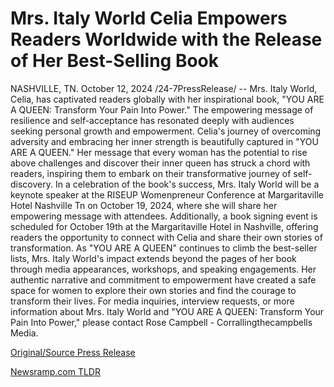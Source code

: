 # Mrs. Italy World Celia Empowers Readers Worldwide with the Release of Her Best-Selling Book

NASHVILLE, TN. October 12, 2024 /24-7PressRelease/ -- Mrs. Italy World, Celia, has captivated readers globally with her inspirational book, "YOU ARE A QUEEN: Transform Your Pain Into Power." The empowering message of resilience and self-acceptance has resonated deeply with audiences seeking personal growth and empowerment.  Celia's journey of overcoming adversity and embracing her inner strength is beautifully captured in "YOU ARE A QUEEN." Her message that every woman has the potential to rise above challenges and discover their inner queen has struck a chord with readers, inspiring them to embark on their transformative journey of self-discovery.  In a celebration of the book's success, Mrs. Italy World will be a keynote speaker at the RISEUP Womenpreneur Conference at Margaritaville Hotel Nashville Tn on October 19, 2024, where she will share her empowering message with attendees. Additionally, a book signing event is scheduled for October 19th at the Margaritaville Hotel in Nashville, offering readers the opportunity to connect with Celia and share their own stories of transformation.  As "YOU ARE A QUEEN" continues to climb the best-seller lists, Mrs. Italy World's impact extends beyond the pages of her book through media appearances, workshops, and speaking engagements. Her authentic narrative and commitment to empowerment have created a safe space for women to explore their own stories and find the courage to transform their lives.  For media inquiries, interview requests, or more information about Mrs. Italy World and "YOU ARE A QUEEN: Transform Your Pain Into Power," please contact Rose Campbell - Corrallingthecampbells Media. 

[Original/Source Press Release](https://www.24-7pressrelease.com/press-release/515199/mrs-italy-world-celia-empowers-readers-worldwide-with-the-release-of-her-best-selling-book) 

[Newsramp.com TLDR](https://newsramp.com/None) 